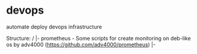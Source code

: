 # devops
automate deploy devops infrastructure

Structure:
/
|- prometheus - Some scripts for create monitoring on deb-like os by adv4000 (https://github.com/adv4000/prometheus)
|-
